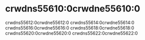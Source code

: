 # crwdns55610:0crwdne55610:0

crwdns55612:0crwdne55612:0 crwdns55614:0crwdne55614:0 crwdns55616:0crwdne55616:0 crwdns55618:0crwdne55618:0 crwdns55620:0crwdne55620:0 crwdns55622:0crwdne55622:0
